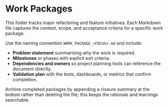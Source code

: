 # Work Packages

This folder tracks major refactoring and feature initiatives. Each Markdown file captures the context, scope, and acceptance criteria for a specific work package.

Use the naming convention `WORK_PACKAGE_<FOCUS>.md` and include:

- **Problem statement** summarising why the work is required.
- **Milestones** or phases with explicit exit criteria.
- **Dependencies and owners** so project planning tools can reference the document directly.
- **Validation plan** with the tests, dashboards, or metrics that confirm completion.

Archive completed packages by appending a closure summary at the bottom rather than deleting the file; this keeps the rationale and learnings searchable.
